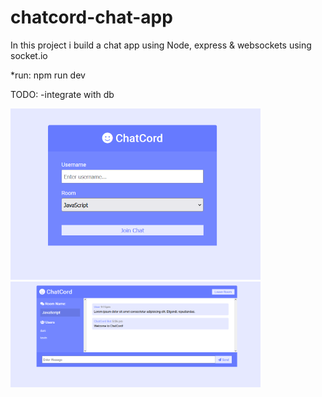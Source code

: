 # chatcord-chat-app

In this project i build a chat app using Node, express & websockets using socket.io

*run: npm run dev

TODO:
-integrate with db

<img src="images/chat1.png" width="400">
<img src="images/chat.png" width="400">
